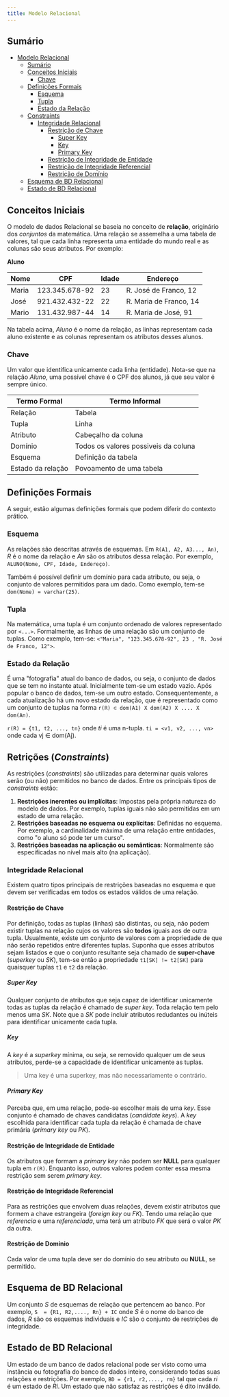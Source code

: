 ```yaml
---
title: Modelo Relacional
---
```


## Sumário

- [Modelo Relacional](#modelo-relacional)
  - [Sumário](#sum%C3%A1rio)
  - [Conceitos Iniciais](#conceitos-iniciais)
    - [Chave](#chave)
  - [Definições Formais](#defini%C3%A7%C3%B5es-formais)
    - [Esquema](#esquema)
    - [Tupla](#tupla)
    - [Estado da Relação](#estado-da-rela%C3%A7%C3%A3o)
  - [Constraints](#constraints)
    - [Integridade Relacional](#integridade-relacional)
      - [Restrição de Chave](#restri%C3%A7%C3%A3o-de-chave)
        - [Super Key](#super-key)
        - [Key](#key)
        - [Primary Key](#primary-key)
      - [Restrição de Integridade de Entidade](#restri%C3%A7%C3%A3o-de-integridade-de-entidade)
      - [Restrição de Integridade Referencial](#restri%C3%A7%C3%A3o-de-integridade-referencial)
      - [Restrição de Domínio](#restri%C3%A7%C3%A3o-de-dom%C3%ADnio)
  - [Esquema de BD Relacional](#esquema-de-bd-relacional)
  - [Estado de BD Relacional](#estado-de-bd-relacional)
  

## Conceitos Iniciais

O modelo de dados Relacional se baseia no conceito de **relação**, originário dos *conjuntos* da matemática. Uma relação se assemelha a uma tabela de valores, tal que cada linha representa uma entidade do mundo real e as colunas são seus atributos. Por exemplo:

**Aluno**

**Nome** | **CPF** | **Idade** | **Endereço** |
--- | --- | --- | --- |
Maria | 123.345.678-92 | 23 | R. José de Franco, 12 |
José | 921.432.432-22 | 22 | R. Maria de Franco, 14 |
Mario | 131.432.987-44 | 14 | R. Maria de José, 91 |

Na tabela acima, *Aluno* é o nome da relação, as linhas representam cada aluno existente e as colunas representam os atributos desses alunos.

### Chave

Um valor que identifica unicamente cada linha (entidade). Nota-se que na relação *Aluno*, uma possível chave é o CPF dos alunos, já que seu valor é sempre único.

**Termo Formal** | **Termo Informal** |
--- | --- |
Relação | Tabela |
Tupla | Linha |
Atributo | Cabeçalho da coluna |
Domínio | Todos os valores possiveis da coluna |
Esquema | Definição da tabela |
Estado da relação | Povoamento de uma tabela |

## Definições Formais

A seguir, estão algumas definições formais que podem diferir do contexto prático.

### Esquema

As relações são descritas através de esquemas. Em `R(A1, A2, A3..., An)`, *R* é o nome da relação e *An* são os atributos dessa relação. Por exemplo, `ALUNO(Nome, CPF, Idade, Endereço)`.

Também é possível definir um domínio para cada atributo, ou seja, o conjunto de valores permitidos para um dado. Como exemplo, tem-se `dom(Nome) = varchar(25)`.

### Tupla

Na matemática, uma tupla é um conjunto ordenado de valores representado por `<...>`. Formalmente, as linhas de uma relação são um conjunto de tuplas. Como exemplo, tem-se: `<"Maria", "123.345.678-92", 23 , "R. José de Franco, 12">`.

### Estado da Relação

É uma "fotografia" atual do banco de dados, ou seja, o conjunto de dados que se tem no instante atual. Inicialmente tem-se um estado vazio. Após popular o banco de dados, tem-se um outro estado. Consequentemente, a cada atualização há um novo estado da relação, que é representado como um conjunto de tuplas na forma `r(R) ⊂ dom(A1) X dom(A2) X .... X dom(An)`.

`r(R) = {t1, t2, ..., tn}` onde *ti* é uma n-tupla.
`ti = <v1, v2, ..., vn>` onde cada vj ∈ dom(Aj).

## Retrições (*Constraints*)

As restrições (*constraints*) são utilizadas para determinar quais valores serão (ou não) permitidos no banco de dados. Entre os principais tipos de *constraints* estão:

1. **Restrições inerentes ou implícitas**: Impostas pela própria natureza do modelo de dados. Por exemplo, tuplas iguais não são permitidas em um estado de uma relação.
2. **Restrições baseadas no esquema ou explícitas**: Definidas no esquema. Por exemplo, a cardinalidade máxima de uma relação entre entidades, como "o aluno só pode ter um curso".
3. **Restrições baseadas na aplicação ou semânticas**: Normalmente são especificadas no nível mais alto (na aplicação).

### Integridade Relacional

Existem quatro tipos principais de restrições baseadas no esquema e que devem ser verificadas em todos os estados válidos de uma relação.

#### Restrição de Chave

Por definição, todas as tuplas (linhas) são distintas, ou seja, não podem existir tuplas na relação cujos os valores são **todos** iguais aos de outra tupla. Usualmente, existe um conjunto de valores com a propriedade de que não serão repetidos entre diferentes tuplas. Suponha que esses atributos sejam listados e que o conjunto resultante seja chamado de **super-chave** (*superkey* ou *SK*), tem-se então a propriedade `t1[SK] != t2[SK]` para quaisquer tuplas `t1` e `t2` da relação.

##### *Super Key*

Qualquer conjunto de atributos que seja capaz de identificar unicamente todas as tuplas da relação é chamado de *super key*. Toda relação tem pelo menos uma *SK*. Note que a *SK* pode incluir atributos redudantes ou inúteis para identificar unicamente cada tupla.

##### Key

A *key* é a *superkey* mínima, ou seja, se removido qualquer um de seus atributos, perde-se a capacidade de identificar unicamente as tuplas.

> Uma key é uma superkey, mas não necessariamente o contrário.

##### Primary Key

Perceba que, em uma relação, pode-se escolher mais de uma *key*. Esse conjunto é chamado de chaves candidatas (*candidate keys*). A *key* escolhida para identificar cada tupla da relação é chamada de chave primária (*primary key* ou *PK*).

#### Restrição de Integridade de Entidade

Os atributos que formam a *primary key* não podem ser **NULL** para qualquer tupla em `r(R)`. Enquanto isso, outros valores podem conter essa mesma restrição sem serem *primary key*.

#### Restrição de Integridade Referencial

Para as restrições que envolvem duas relações, devem existir atributos que formem a chave estrangeira (*foreign key* ou *FK*). Tendo uma relação que *referencia* e uma *referenciada*, uma terá um atributo *FK* que será o valor *PK* da outra. 

#### Restrição de Domínio

Cada valor de uma tupla deve ser do domínio do seu atributo ou **NULL**, se permitido.

## Esquema de BD Relacional

Um conjunto *S* de esquemas de relação que pertencem ao banco. Por exemplo, `S  = {R1, R2,...., Rn} + IC` onde *S* é o nome do banco de dados, *R* são os esquemas individuais e *IC* são o conjunto de restrições de integridade.

## Estado de BD Relacional

Um estado de um banco de dados relacional pode ser visto como uma instância ou fotografia do banco de dados inteiro, considerando todas suas relações e restrições. Por exemplo, `BD = {r1, r2,...., rm}` tal que cada *ri* é um estado de *Ri*. Um estado que não satisfaz as restrições é dito inválido.

